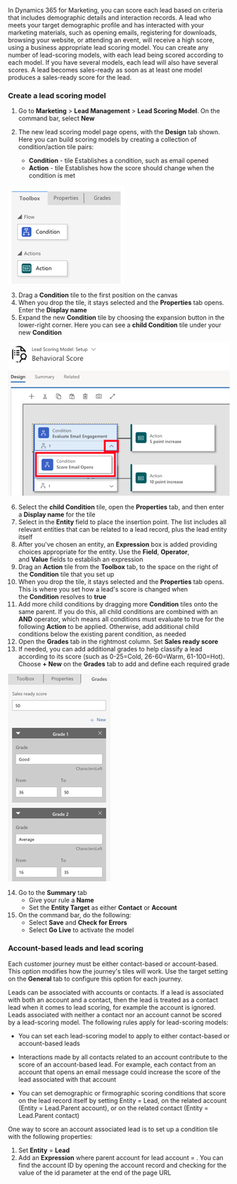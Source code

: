 In Dynamics 365 for Marketing, you can score each lead based on criteria that includes demographic details and interaction records. A lead who meets your target demographic profile and has interacted with your marketing materials, such as opening emails, registering for downloads, browsing your website, or attending an event, will receive  a high score, using a business appropriate lead scoring model.  You can create any number of lead-scoring models, with each lead being scored according to each model. If you have several models, each lead will also have several scores. A lead becomes sales-ready as soon as at least one model produces a sales-ready score for the lead.

### Create a lead scoring model

1.  Go to **Marketing** > **Lead Management** > **Lead Scoring Model**. On the command bar, select **New**
2.  The new lead scoring model page opens, with the **Design** tab shown.  Here you can build scoring models by creating a collection of condition/action tile pairs:

	- **Condition** - tile Establishes a condition, such as email opened
	- **Action** - tile Establishes how the score should change when the condition is met

![toolbox window](../media/wwm-createandworkwithleadscoringmodel-1.png)


3.  Drag a **Condition** tile to the first position on the canvas
4.  When you drop the tile, it stays selected and the **Properties** tab opens. Enter the **Display name**
5.  Expand the new **Condition** tile by choosing the expansion button in the lower-right corner. Here you can see a
    **child Condition** tile under your new **Condition**

![lead scoring model setup](../media/wwm-createandworkwithleadscoringmodel-2.png)

6.  Select the **child Condition** tile, open the **Properties** tab, and then enter a **Display name** for the tile
7.  Select in the **Entity** field to place the insertion point. The list includes all relevant entities that can be related to a lead record, plus the lead entity itself
8.  After you\'ve chosen an entity, an **Expression** box is added providing choices appropriate for the entity. Use the **Field**, **Operator**, and **Value** fields to establish an expression
9.  Drag an **Action** tile from the **Toolbox** tab, to the space on the right of the **Condition** tile that you set up
10. When you drop the tile, it stays selected and the **Properties** tab opens. This is where you set how a lead\'s score is changed when the **Condition** resolves to **true**
11. Add more child conditions by dragging more **Condition** tiles onto the same parent. If you do this, all child conditions are combined with an **AND** operator, which means all conditions must evaluate to true for the following **Action** to be applied. Otherwise, add additional child conditions below the existing parent condition, as needed
12. Open the **Grades** tab in the rightmost column. Set **Sales ready score**
13. If needed, you can add additional grades to help classify a lead according to its score (such as 0-25=Cold, 26-60=Warm, 61-100=Hot). Choose **+ New** on the **Grades** tab to add and define each required grade

![Sales ready Score](../media/wwm-createandworkwithleadscoringmodel-3.png)

14. Go to the **Summary** tab
	- Give your rule a **Name**
	- Set the **Entity Target** as either **Contact** or **Account**
15. On the command bar, do the following:
	- Select **Save** and **Check for Errors**
	- Select **Go Live** to activate the model

### Account-based leads and lead scoring

Each customer journey must be either contact-based or account-based. This option modifies how the journey\'s tiles will work. Use the target setting on the **General** tab to configure this option
for each journey.

Leads can be associated with accounts or contacts. If a lead is associated with both an account and a contact, then the lead is treated as a contact lead when it comes to lead scoring, for example the account is ignored. Leads associated with neither a contact nor an account cannot be scored by a lead-scoring model. The following rules apply for lead-scoring models:

-   You can set each lead-scoring model to apply to either contact-based or account-based leads

-   Interactions made by all contacts related to an account contribute to the score of an account-based lead. For example, each contact from an account that opens an email message could increase the score of the lead associated with that account

-   You can set demographic or firmographic scoring conditions that score on the lead record itself by setting Entity = Lead, on the related account (Entity = Lead.Parent account), or on the related contact (Entity = Lead.Parent contact)

One way to score an account associated lead is to set up a condition tile with the following properties:

1.  Set **Entity** = **Lead**
2.  Add an **Expression** where parent account for lead account = <account-ID>. You can find the account ID by opening the account record and checking for the value of the id parameter at the end of the page URL